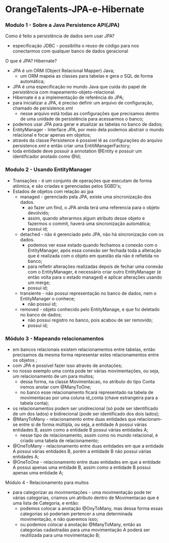 # OrangeTalents-JPA-e-Hibernate

### Modulo 1 - Sobre a Java Persistence API(JPA)

Como é feito a persistência de dados sem usar JPA?
* especificação JDBC - possibilita o reuso de código para nos conectarmos com qualquer banco de dados geracional

O que é JPA? Hibernate?
* JPA é um ORM (Object Relacional Mapper) Java;
	* um ORM mapeia as classes para tabelas e gera o SQL de forma automática;
* JPA é uma especificação no mundo Java que cuida do papel de persistência com mapeamento-objeto-relacional. 
* Hibernate é a a implementação de referência do JPA;
* para inicializar a JPA, é preciso definir um arquivo de configuração, chamado de persistence.xml
	* nesse arquivo está todas as configurações que precisamos dentro de uma unidade de persistência para acessarmos o banco;
* podemos usar JPA para gerar e atualizar as tabelas no banco de dados;
* EntityManager - Interface JPA, por meio dela podemos abstrair o mundo relacional e focar apenas em objetos;
* através da classe Persistence é possível lê as configurações do arquivo persistence.xml e então criar uma EntitiManagerFactory;
* toda entidade deve possuir a annotation @Entity e possuir um identificador anotado como @Id;

### Modulo 2 - Usando EntityManager

* Transações - é um conjunto de operações que executam de forma atômica, e  são criadas e gerenciadas pelos SGBD's;
* Estados de objetos com relação ao jpa
	* managed - gerenciado pela JPA, existe uma sincronização dos dados.
		* ao fazer um find, o  JPA ainda terá uma referencia para o objeto devolvido;
		* assim, quando alterarmos algum atributo desse objeto e fazermos o commit, haverá uma sincronização automática;
		* possui id;
	* detached - não é gerenciado pelo JPA, não há sincronização com os dados.
		* podemos ver esse estado quando fechamos a conexão com o EntityManager, após essa conexão ser fechada toda a alteração que é realizada com o objeto em questão ela não é refletida no banco;
		* para refletir alterações realizadas depois de fechar uma conexão com o EntityManager, é necessário criar outro EntityManager (e então volta para o estado managed) e aplicar alterações usando um merge;
		* possui id;
	* transiente - não possui representação no banco de dados, nem o EntityManager o conhece;
		* não possui id;
	* removed - objeto conhecido pelo EntityManage, e que foi deletado no banco de dados;
		* não possui registro no banco, pois acabou de ser removido;
		* possui id;

### Módulo 3 - Mapeando relacionamentos

* em bancos relacionais existem relacionamentos entre tabelas, então precisamos da mesma forma representar estes relacionamentos entre os objetos ;
* com JPA é possível fazer isso através de anotações;
* no nosso exemplo uma conta pode ter várias movimentações, ou seja, um relacionamento de um para muitos;
	* dessa forma, na classe Movimentacao, no atributo do tipo Conta iremos anotar com @ManyToOne;
	* no banco esse relacionamento ficará representado na tabela de movimentacao por uma coluna id_conta (chave estrangeira para a tabela conta);
* os relacionamentos podem ser unidirecional (só pode ser identificado de um dos lados) e bidirecional (pode ser identificado dos dois lados);
* @ManyToMany - relacionamento entre duas entidades que relacionam-se entre si de forma múltipla, ou seja, a entidade A possui várias entidades B, assim como a entidade B possui várias entidades A;
	* nesse tipo de relacionamento, assim como no mundo relacional, é criado uma tabela de relacionamento;
* @OneToMany - relacionamento entre duas entidades em que a entidade A possui várias entidades B, porém a entidade B não possui várias entidades A;
* @OneToOne - relacionamento entre duas entidades em que a entidade A possui apenas uma entidade B, assim como a entidade B possui apenas uma entidade A;

Módulo 4 - Relacionamento para muitos
* para categorizar as movimentações - uma movimentação pode ter várias categorias, criamos um atributo dentro de Movimentacao que é uma lista de Categoria, e então:
	* podemos colocar a anotação @OnyToMany, mas dessa forma essas categorias só poderiam pertencer a uma determinada movimentação, e não queremos isso;
	*  ou podemos colocar a anotação @ManyToMany, então as categorias cadastradas para uma movimentação A poderá ser reutilizada para uma movimentação B;
